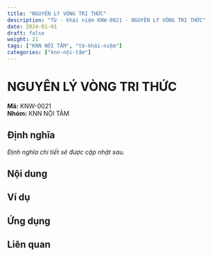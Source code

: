 ```yaml
---
title: "NGUYÊN LÝ VÒNG TRI THỨC"
description: "Từ - khái niệm KNW-0021 - NGUYÊN LÝ VÒNG TRI THỨC"
date: 2024-01-01
draft: false
weight: 21
tags: ["KNN NỘI TÂM", "từ-khái-niệm"]
categories: ["knn-nội-tâm"]
---
```


# NGUYÊN LÝ VÒNG TRI THỨC

**Mã:** KNW-0021  
**Nhóm:** KNN NỘI TÂM

## Định nghĩa

*Định nghĩa chi tiết sẽ được cập nhật sau.*

## Nội dung

<!-- Nội dung chi tiết sẽ được điền vào đây -->

## Ví dụ

<!-- Ví dụ minh họa -->

## Ứng dụng

<!-- Cách ứng dụng từ/khái niệm này trong thực tế -->

## Liên quan

<!-- Các từ/khái niệm liên quan khác -->

